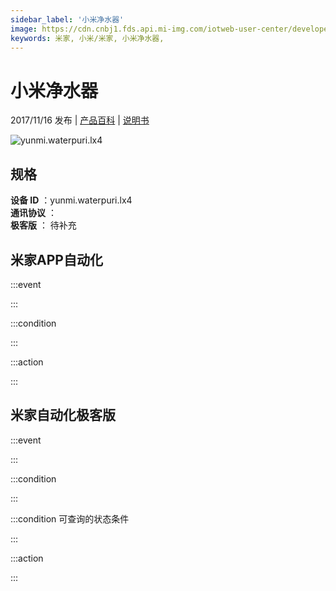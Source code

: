 ```yaml
---
sidebar_label: '小米净水器'
image: https://cdn.cnbj1.fds.api.mi-img.com/iotweb-user-center/developer_16791300621329qQ2F7jo.png?GalaxyAccessKeyId=AKVGLQWBOVIRQ3XLEW&Expires=9223372036854775807&Signature=vv4eTkZFghtsdIiQBoy2CLUCcTo=
keywords: 米家, 小米/米家, 小米净水器, 
---
```

# 小米净水器

2017/11/16 发布 | [产品百科](https://home.mi.com/webapp/content/baike/product/index.html?model=yunmi.waterpuri.lx4/) | [说明书](https://home.mi.com/views/introduction.html?model=yunmi.waterpuri.lx4&region=cn)

![yunmi.waterpuri.lx4](https://cdn.cnbj1.fds.api.mi-img.com/iotweb-user-center/developer_16791300621329qQ2F7jo.png?GalaxyAccessKeyId=AKVGLQWBOVIRQ3XLEW&Expires=9223372036854775807&Signature=vv4eTkZFghtsdIiQBoy2CLUCcTo=)

## 规格  
> 
**设备 ID** ：yunmi.waterpuri.lx4  
**通讯协议** ：  
**极客版**  ： 待补充 


## 米家APP自动化  

:::event  

:::

:::condition  

:::

:::action   

:::

## 米家自动化极客版  

:::event  

:::

:::condition  

:::

:::condition 可查询的状态条件  

:::

:::action  

:::

        
